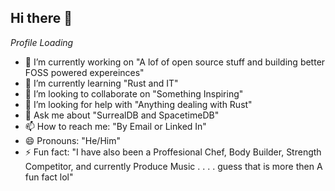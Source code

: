 ## Hi there 👋
*Profile Loading*

- 🔭 I’m currently working on "A lof of open source stuff and building better FOSS powered expereinces"
- 🌱 I’m currently learning "Rust and IT"
- 👯 I’m looking to collaborate on "Something Inspiring"
- 🤔 I’m looking for help with "Anything dealing with Rust"
- 💬 Ask me about "SurrealDB and SpacetimeDB"
- 📫 How to reach me: "By Email or Linked In"
- 😄 Pronouns: "He/Him"
- ⚡ Fun fact: "I have also been a Proffesional Chef, Body Builder, Strength Competitor, and currently Produce Music . . . . guess that is more then A fun fact lol"

